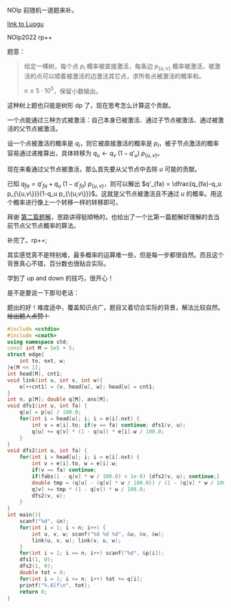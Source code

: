 NOIp 前随机一道题来补。

[link to Luogu](https://www.luogu.com.cn/problem/P4284)

NOIp2022 rp++

题意：

> 给定一棵树，每个点 $p_i$ 概率被直接激活，每条边 $p_{\{u,v\}}$ 概率被激活，被激活的点可以顺着被激活的边激活其它点，求所有点被激活的概率和。
> 
> $n \leq 5 \cdot 10^5$，保留小数输出。

这种树上题也只能是树形 dp 了，现在思考怎么计算这个贡献。

一个点能通过三种方式被激活：自己本身已被激活、通过子节点被激活、通过被激活的父节点被激活。

设一个点被激活的概率是 $q_i$，则它被直接激活的概率是 $p_i$，被子节点激活的概率容易通过递推算出，具体转移为 $q_u \gets q_v \ (1-q'_u) \ p_{\{u,v\}}$。

现在来看通过父节点被激活，那么首先要从父节点中去除 $u$ 可能的贡献。

已知 $q_{fa} = q'_{fa} + q_u \ (1-q'_{fa}) \ p_{\{u,v\}}$，则可以解出 $q'_{fa} = \dfrac{q_{fa}-q_u p_{\{u,v\}}}{1-q_u p_{\{u,v\}}}$。这就是父节点被激活且不通过 $u$ 的概率。用这个概率进行像上一个转移一样的转移即可。

拜谢 [第二篇题解](https://www.luogu.com.cn/blog/partychicken/solution-p4284)，思路讲得挺顺畅的，也给出了一个比第一篇题解好理解的去当前节点父节点概率的算法。

补完了。rp++;

其实感觉真不是特别难，最多概率的运算难一些，但是每一步都很自然。而且这个背景真心不错，百分数也很贴合实际。

学到了 up and down 的技巧，很开心！

是不是要说一下那句老话：

题出的好！难度适中，覆盖知识点广，题目又着切合实际的背景，解法比较自然。<del>给出题人点赞！</del>

```cpp
#include <cstdio>
#include <cmath>
using namespace std;
const int M = 5e5 + 5;
struct edge{
    int to, nxt, w;
}e[M << 1];
int head[M], cnt1;
void link(int u, int v, int w){
    e[++cnt1] = {v, head[u], w}; head[u] = cnt1;
}
int n, p[M]; double q[M], ans[M];
void dfs1(int u, int fa) {
    q[u] = p[u] / 100.0;
    for(int i = head[u]; i; i = e[i].nxt) {
        int v = e[i].to; if(v == fa) continue; dfs1(v, u);
        q[u] += q[v] * (1 - q[u]) * e[i].w / 100.0;
    }
}
void dfs2(int u, int fa) {
    for(int i = head[u]; i; i = e[i].nxt) {
        int v = e[i].to, w = e[i].w;
        if(v == fa) continue;
        if(fabs(1 - q[v] * w / 100.0) < 1e-8) {dfs2(v, u); continue;}
        double tmp = (q[u] - (q[v] * w / 100.0)) / (1 - (q[v] * w / 100.0));
        q[v] += tmp * (1 - q[v]) * w / 100.0;
        dfs2(v, u);
    }
}
int main(){
    scanf("%d", &n);
    for(int i = 1; i < n; i++) {
        int u, v, w; scanf("%d %d %d", &u, &v, &w);
        link(u, v, w); link(v, u, w);
    }
    for(int i = 1; i <= n; i++) scanf("%d", &p[i]);
    dfs1(1, 0);
    dfs2(1, 0);
    double tot = 0; 
    for(int i = 1; i <= n; i++) tot += q[i];
    printf("%.6lf\n", tot);
    return 0;
}
```